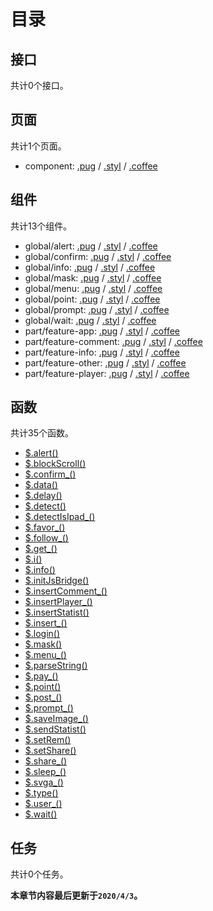 # 目录

## 接口

共计0个接口。


## 页面

共计1个页面。

- component: [.pug](../source/component/component/index.pug) / [.styl](../source/component/component/index.styl) / [.coffee](../source/component/component/index.coffee)

## 组件

共计13个组件。

- global/alert: [.pug](../source/component/global/alert.pug) / [.styl](../source/component/global/alert.styl) / [.coffee](../source/component/global/alert.coffee)
- global/confirm: [.pug](../source/component/global/confirm.pug) / [.styl](../source/component/global/confirm.styl) / [.coffee](../source/component/global/confirm.coffee)
- global/info: [.pug](../source/component/global/info.pug) / [.styl](../source/component/global/info.styl) / [.coffee](../source/component/global/info.coffee)
- global/mask: [.pug](../source/component/global/mask.pug) / [.styl](../source/component/global/mask.styl) / [.coffee](../source/component/global/mask.coffee)
- global/menu: [.pug](../source/component/global/menu.pug) / [.styl](../source/component/global/menu.styl) / [.coffee](../source/component/global/menu.coffee)
- global/point: [.pug](../source/component/global/point.pug) / [.styl](../source/component/global/point.styl) / [.coffee](../source/component/global/point.coffee)
- global/prompt: [.pug](../source/component/global/prompt.pug) / [.styl](../source/component/global/prompt.styl) / [.coffee](../source/component/global/prompt.coffee)
- global/wait: [.pug](../source/component/global/wait.pug) / [.styl](../source/component/global/wait.styl) / [.coffee](../source/component/global/wait.coffee)
- part/feature-app: [.pug](../source/component/part/feature-app.pug) / [.styl](../source/component/part/feature-app.styl) / [.coffee](../source/component/part/feature-app.coffee)
- part/feature-comment: [.pug](../source/component/part/feature-comment.pug) / [.styl](../source/component/part/feature-comment.styl) / [.coffee](../source/component/part/feature-comment.coffee)
- part/feature-info: [.pug](../source/component/part/feature-info.pug) / [.styl](../source/component/part/feature-info.styl) / [.coffee](../source/component/part/feature-info.coffee)
- part/feature-other: [.pug](../source/component/part/feature-other.pug) / [.styl](../source/component/part/feature-other.styl) / [.coffee](../source/component/part/feature-other.coffee)
- part/feature-player: [.pug](../source/component/part/feature-player.pug) / [.styl](../source/component/part/feature-player.styl) / [.coffee](../source/component/part/feature-player.coffee)

## 函数

共计35个函数。

- [$.alert()](../source/function/alert.coffee)
- [$.blockScroll()](../source/function/blockScroll.coffee)
- [$.confirm_()](../source/function/confirm_.coffee)
- [$.data()](../source/function/data.coffee)
- [$.delay()](../source/function/delay.coffee)
- [$.detect()](../source/function/detect.coffee)
- [$.detectIsIpad_()](../source/function/detectIsIpad_.coffee)
- [$.favor_()](../source/function/favor_.coffee)
- [$.follow_()](../source/function/follow_.coffee)
- [$.get_()](../source/function/get_.coffee)
- [$.i()](../source/function/i.coffee)
- [$.info()](../source/function/info.coffee)
- [$.initJsBridge()](../source/function/initJsBridge.coffee)
- [$.insertComment_()](../source/function/insertComment_.coffee)
- [$.insertPlayer_()](../source/function/insertPlayer_.coffee)
- [$.insertStatist()](../source/function/insertStatist.coffee)
- [$.insert_()](../source/function/insert_.coffee)
- [$.login()](../source/function/login.coffee)
- [$.mask()](../source/function/mask.coffee)
- [$.menu_()](../source/function/menu_.coffee)
- [$.parseString()](../source/function/parseString.coffee)
- [$.pay_()](../source/function/pay_.coffee)
- [$.point()](../source/function/point.coffee)
- [$.post_()](../source/function/post_.coffee)
- [$.prompt_()](../source/function/prompt_.coffee)
- [$.saveImage_()](../source/function/saveImage_.coffee)
- [$.sendStatist()](../source/function/sendStatist.coffee)
- [$.setRem()](../source/function/setRem.coffee)
- [$.setShare()](../source/function/setShare.coffee)
- [$.share_()](../source/function/share_.coffee)
- [$.sleep_()](../source/function/sleep_.coffee)
- [$.svga_()](../source/function/svga_.coffee)
- [$.type()](../source/function/type.coffee)
- [$.user_()](../source/function/user_.coffee)
- [$.wait()](../source/function/wait.coffee)

## 任务

共计0个任务。


**本章节内容最后更新于`2020/4/3`。**
